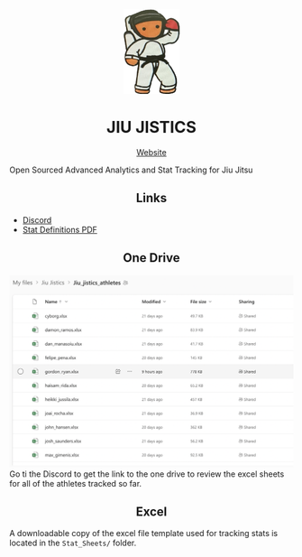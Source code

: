 <div align="center">
<img src="README_media/jj_logo_nobg.png" alt="Jiu Jistics Logo" width="100" height="150">

<h1> JIU JISTICS</h1>

<div>
<a href='https://jiujistics.netlify.app/'>Website</a>
</div>
</div>


Open Sourced Advanced Analytics and Stat Tracking for Jiu Jitsu

<div align='center'>
<h2>Links</h2>
</div>

<ul>
<li><a href='https://discord.gg/jNpxBtdadw'>Discord</a></li>
<li><a href='https://www.overleaf.com/read/rmnjrykntwpt'>Stat Definitions PDF</a></li>
</ul>

<div align="center">
<h2>One Drive</h2>
<img src="README_media/one_drive.png" alt="Jiu Jistics Logo">
</div>
 Go ti the Discord to get the link to the one drive to review the excel sheets for all of the athletes tracked so far.

<div align="center">
<h2>Excel</h2>
</div>

A downloadable copy of the excel file template used for tracking stats is located in the `Stat_Sheets/` folder.



